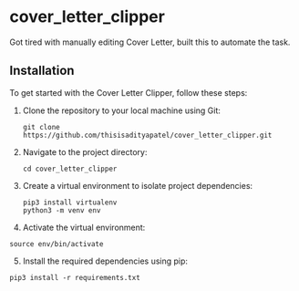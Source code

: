# cover_letter_clipper
Got tired with manually editing Cover Letter, built this to automate the task.

## Installation

To get started with the Cover Letter Clipper, follow these steps:

1. Clone the repository to your local machine using Git:

   ```shell
   git clone https://github.com/thisisadityapatel/cover_letter_clipper.git
   ```
2. Navigate to the project directory:

   ```shell
   cd cover_letter_clipper
   ```
3. Create a virtual environment to isolate project dependencies:
   
   ```shell
   pip3 install virtualenv
   python3 -m venv env
   ```
4. Activate the virtual environment:

  ```shell
  source env/bin/activate
  ```
5. Install the required dependencies using pip:

  ```shell
  pip3 install -r requirements.txt
  ```
   

